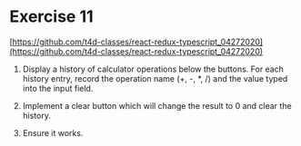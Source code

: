 # Exercise 11

[https://github.com/t4d-classes/react-redux-typescript_04272020](https://github.com/t4d-classes/react-redux-typescript_04272020)

1. Display a history of calculator operations below the buttons. For each history entry, record the operation name (+, -, *, /) and the value typed into the input field.

2. Implement a clear button which will change the result to 0 and clear the history.

3. Ensure it works.

